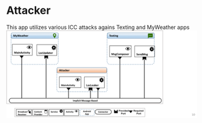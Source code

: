 # Attacker
This app utilizes various ICC attacks agains Texting and MyWeather apps
![Alt text](VulnerableAndroidSystem.png "The architecture of the vulnerable Android system")
